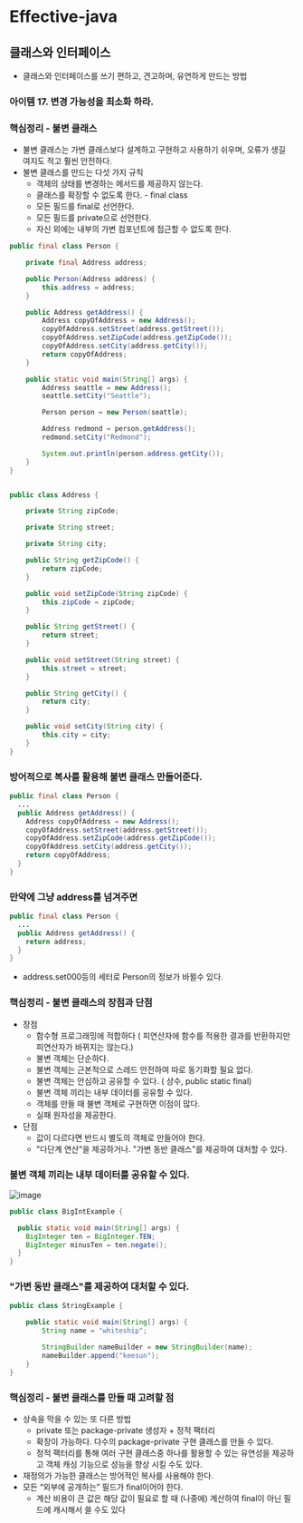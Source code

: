 # Effective-java
## 클래스와 인터페이스
* 클래스와 인터페이스를 쓰기 편하고, 견고하며, 유연하게 만드는 방법

### 아이템 17. 변경 가능성을 최소화 하라.

### 핵심정리 - 불변 클래스
* 불변 클래스는 가변 클래스보다 설계하고 구현하고 사용하기 쉬우며, 오류가 생길 여지도 적고 훨씬 안전하다.
* 불변 클래스를 만드는 다섯 가지 규칙
  * 객체의 상태를 변경하는 메서드를 제공하지 않는다.
  * 클래스를 확장할 수 없도록 한다.  - final class
  * 모든 필드를 final로 선언한다.
  * 모든 필드를 private으로 선언한다.
  * 자신 외에는 내부의 가변 컴포넌트에 접근할 수 없도록 한다.


```java
public final class Person {

    private final Address address;

    public Person(Address address) {
        this.address = address;
    }

    public Address getAddress() {
        Address copyOfAddress = new Address();
        copyOfAddress.setStreet(address.getStreet());
        copyOfAddress.setZipCode(address.getZipCode());
        copyOfAddress.setCity(address.getCity());
        return copyOfAddress;
    }

    public static void main(String[] args) {
        Address seattle = new Address();
        seattle.setCity("Seattle");

        Person person = new Person(seattle);

        Address redmond = person.getAddress();
        redmond.setCity("Redmond");

        System.out.println(person.address.getCity());
    }
}

```
```java

public class Address {

    private String zipCode;

    private String street;

    private String city;

    public String getZipCode() {
        return zipCode;
    }

    public void setZipCode(String zipCode) {
        this.zipCode = zipCode;
    }

    public String getStreet() {
        return street;
    }

    public void setStreet(String street) {
        this.street = street;
    }

    public String getCity() {
        return city;
    }

    public void setCity(String city) {
        this.city = city;
    }
}

```

### 방어적으로 복사를 활용해 불변 클래스 만들어준다. 
```java
public final class Person {
  ...
  public Address getAddress() {
    Address copyOfAddress = new Address();
    copyOfAddress.setStreet(address.getStreet());
    copyOfAddress.setZipCode(address.getZipCode());
    copyOfAddress.setCity(address.getCity());
    return copyOfAddress;
  }
}
```
### 만약에 그냥 address를 넘겨주면
```java
public final class Person {
  ...
  public Address getAddress() {
    return address;
  }
}
```
* address.set000등의 세터로 Person의 정보가 바뀔수 있다.


### 핵심정리 - 불변 클래스의 장점과 단점
* 장점 
  * 함수형 프로그래밍에 적합하다 ( 피연산자에 함수를 적용한 결과를 반환하지만 피연산자가 바뀌지는 않는다.) 
  * 불변 객체는 단순하다.
  * 불변 객체는 근본적으로 스레드 안전하여 따로 동기화할 필요 없다.
  * 불변 객체는 안심하고 공유할 수 있다. ( 상수, public static final)
  * 불변 객체 끼리는 내부 데이터를 공유할 수 있다.
  * 객체를 만들 때 불변 객체로 구현하면 이점이 많다.
  * 실패 원자성을 제공한다.
* 단점 
  * 값이 다르다면 반드시 별도의 객체로 만들어야 한다.
  * "다단계 연산"을 제공하거나. "가변 동반 클래스"를 제공하여 대처할 수 있다.


### 불변 객체 끼리는 내부 데이터를 공유할 수 있다.
![image](https://user-images.githubusercontent.com/60100532/212084591-ffdaff14-c174-4499-906a-be9d7c017a97.png)
```java
public class BigIntExample {

  public static void main(String[] args) {
    BigInteger ten = BigInteger.TEN;
    BigInteger minusTen = ten.negate();
  }
}
```
###  "가변 동반 클래스"를 제공하여 대처할 수 있다.
```java
public class StringExample {

    public static void main(String[] args) {
        String name = "whiteship";

        StringBuilder nameBuilder = new StringBuilder(name);
        nameBuilder.append("keesun");
    }
}

```

### 핵심정리 - 불변 클래스를 만들 때 고려할 점
* 상속을 막을 수 있는 또 다른 방법
  * private 또는 package-private 생성자 + 정적 팩터리
  * 확장이 가능하다. 다수의 package-private 구현 클래스를 만들 수 있다.
  * 정적 팩터리를 통해 여러 구현 클래스중 하나를 활용할 수 있는 유연성을 제공하고 객체 캐싱 기능으로 성능을 향상 시킬 수도 있다.
* 재정의가 가능한 클래스는 방어적인 복사를 사용해야 한다.
* 모든 “외부에 공개하는” 필드가 final이어야 한다.
  * 계산 비용이 큰 값은 해당 값이 필요로 할 때 (나중에) 계산하여 final이 아닌 필드에 캐시해서 쓸 수도 있다